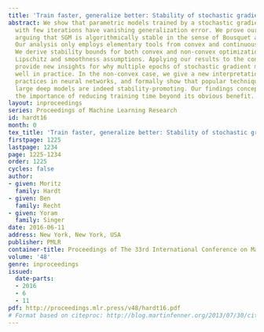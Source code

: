 ```yaml
---
title: 'Train faster, generalize better: Stability of stochastic gradient descent'
abstract: We show that parametric models trained by a stochastic gradient method (SGM)
  with few iterations have vanishing generalization error. We prove our results by
  arguing that SGM is algorithmically stable in the sense of Bousquet and Elisseeff.
  Our analysis only employs elementary tools from convex and continuous optimization.
  We derive stability bounds for both convex and non-convex optimization under standard
  Lipschitz and smoothness assumptions. Applying our results to the convex case, we
  provide new insights for why multiple epochs of stochastic gradient methods generalize
  well in practice. In the non-convex case, we give a new interpretation of common
  practices in neural networks, and formally show that popular techniques for training
  large deep models are indeed stability-promoting. Our findings conceptually underscore
  the importance of reducing training time beyond its obvious benefit.
layout: inproceedings
series: Proceedings of Machine Learning Research
id: hardt16
month: 0
tex_title: 'Train faster, generalize better: Stability of stochastic gradient descent'
firstpage: 1225
lastpage: 1234
page: 1225-1234
order: 1225
cycles: false
author:
- given: Moritz
  family: Hardt
- given: Ben
  family: Recht
- given: Yoram
  family: Singer
date: 2016-06-11
address: New York, New York, USA
publisher: PMLR
container-title: Proceedings of The 33rd International Conference on Machine Learning
volume: '48'
genre: inproceedings
issued:
  date-parts:
  - 2016
  - 6
  - 11
pdf: http://proceedings.mlr.press/v48/hardt16.pdf
# Format based on citeproc: http://blog.martinfenner.org/2013/07/30/citeproc-yaml-for-bibliographies/
---
```

